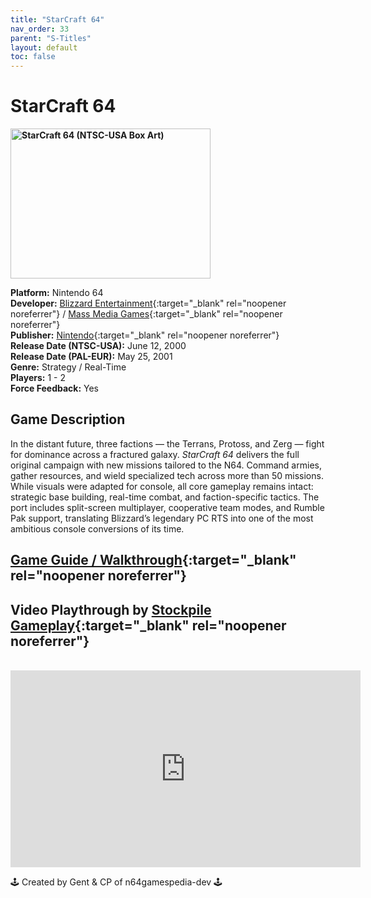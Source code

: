 ```yaml
---
title: "StarCraft 64"
nav_order: 33
parent: "S-Titles"
layout: default
toc: false
---
```


# StarCraft 64

<b>
<img src="https://images.launchbox-app.com/17b94d9a-6646-4a5f-adad-ad6ddcb90918.jpg" alt="StarCraft 64 (NTSC-USA Box Art)" width="320" height="240" />
</b>

**Platform:** Nintendo 64  
**Developer:** [Blizzard Entertainment](https://en.wikipedia.org/wiki/Blizzard_Entertainment){:target="_blank" rel="noopener noreferrer"} / [Mass Media Games](https://en.wikipedia.org/wiki/Mass_Media_Games){:target="_blank" rel="noopener noreferrer"}  
**Publisher:** [Nintendo](https://en.wikipedia.org/wiki/Nintendo){:target="_blank" rel="noopener noreferrer"}  
**Release Date (NTSC-USA):** June 12, 2000  
**Release Date (PAL-EUR):** May 25, 2001  
**Genre:** Strategy / Real-Time  
**Players:** 1 - 2  
**Force Feedback:** Yes  

## Game Description  
In the distant future, three factions — the Terrans, Protoss, and Zerg — fight for dominance across a fractured galaxy. *StarCraft 64* delivers the full original campaign with new missions tailored to the N64. Command armies, gather resources, and wield specialized tech across more than 50 missions. While visuals were adapted for console, all core gameplay remains intact: strategic base building, real-time combat, and faction-specific tactics. The port includes split-screen multiplayer, cooperative team modes, and Rumble Pak support, translating Blizzard’s legendary PC RTS into one of the most ambitious console conversions of its time.

## [Game Guide / Walkthrough](https://gamefaqs.gamespot.com/n64/198791-starcraft-64/faqs/22752){:target="_blank" rel="noopener noreferrer"}

## Video Playthrough by [Stockpile Gameplay](https://www.youtube.com/@stockpilegameplay){:target="_blank" rel="noopener noreferrer"}  
<br />  
<iframe width="560" height="315" src="https://www.youtube.com/embed/vdO46pk11oY" title="StarCraft 64 Gameplay – Stockpile Gameplay" frameborder="0" allowfullscreen></iframe>

🕹️ Created by Gent & CP of n64gamespedia-dev 🕹️

<!-- Vault Format: n64gamespedia-dev -->
<!-- Protocol Source: _vault-specs/format-protocol.md -->
